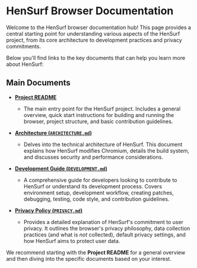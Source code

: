 # HenSurf Browser Documentation

Welcome to the HenSurf browser documentation hub! This page provides a central starting point for understanding various aspects of the HenSurf project, from its core architecture to development practices and privacy commitments.

Below you'll find links to the key documents that can help you learn more about HenSurf:

## Main Documents

-   **[Project README](../../README.md)**
    -   The main entry point for the HenSurf project. Includes a general overview, quick start instructions for building and running the browser, project structure, and basic contribution guidelines.

-   **[Architecture (`ARCHITECTURE.md`)](ARCHITECTURE.md)**
    -   Delves into the technical architecture of HenSurf. This document explains how HenSurf modifies Chromium, details the build system, and discusses security and performance considerations.

-   **[Development Guide (`DEVELOPMENT.md`)](DEVELOPMENT.md)**
    -   A comprehensive guide for developers looking to contribute to HenSurf or understand its development process. Covers environment setup, development workflow, creating patches, debugging, testing, code style, and contribution guidelines.

-   **[Privacy Policy (`PRIVACY.md`)](PRIVACY.md)**
    -   Provides a detailed explanation of HenSurf's commitment to user privacy. It outlines the browser's privacy philosophy, data collection practices (and what is *not* collected), default privacy settings, and how HenSurf aims to protect user data.

We recommend starting with the **Project README** for a general overview and then diving into the specific documents based on your interest.
